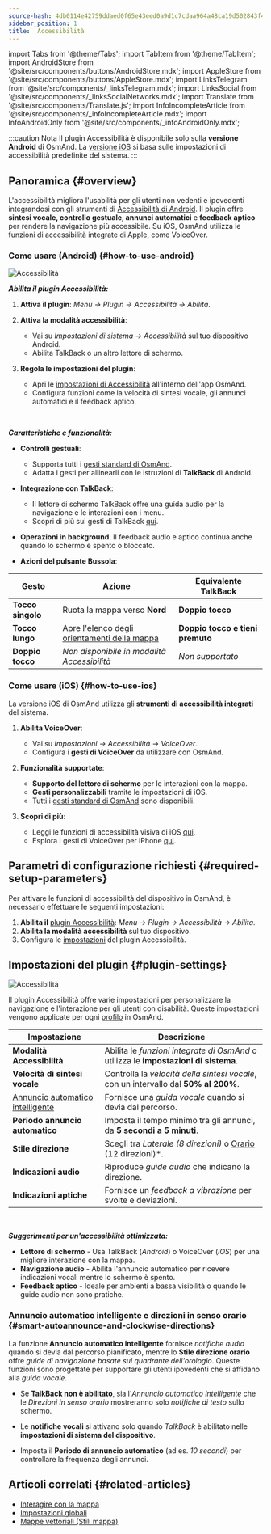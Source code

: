 ```yaml
---
source-hash: 4db0114e42759ddaed0f65e43eed0a9d1c7cdaa964a48ca19d502843f4cd2bf1
sidebar_position: 1
title:  Accessibilità
---
```

import Tabs from '@theme/Tabs';
import TabItem from '@theme/TabItem';
import AndroidStore from '@site/src/components/buttons/AndroidStore.mdx';
import AppleStore from '@site/src/components/buttons/AppleStore.mdx';
import LinksTelegram from '@site/src/components/_linksTelegram.mdx';
import LinksSocial from '@site/src/components/_linksSocialNetworks.mdx';
import Translate from '@site/src/components/Translate.js';
import InfoIncompleteArticle from '@site/src/components/_infoIncompleteArticle.mdx';
import InfoAndroidOnly from '@site/src/components/_infoAndroidOnly.mdx';


:::caution Nota
Il plugin Accessibilità è disponibile solo sulla **versione Android** di OsmAnd. La [versione iOS](#how-to-use-ios) si basa sulle impostazioni di accessibilità predefinite del sistema.
:::

## Panoramica {#overview}

L'accessibilità migliora l'usabilità per gli utenti non vedenti e ipovedenti integrandosi con gli strumenti di [Accessibilità di Android](https://www.android.com/accessibility/). Il plugin offre **sintesi vocale, controllo gestuale, annunci automatici** e **feedback aptico** per rendere la navigazione più accessibile. Su iOS, OsmAnd utilizza le funzioni di accessibilità integrate di Apple, come VoiceOver.


### Come usare (Android) {#how-to-use-android}

![Accessibilità](@site/static/img/plugins/Accessibility/access_turned_off.png)

***Abilita il plugin Accessibilità:***  

1. **Attiva il plugin**: *Menu → Plugin → Accessibilità → Abilita*.

2. **Attiva la modalità accessibilità**:  
   - Vai su *Impostazioni di sistema → Accessibilità* sul tuo dispositivo Android.
   - Abilita TalkBack o un altro lettore di schermo.

3. **Regola le impostazioni del plugin**:  
   - Apri le [impostazioni di Accessibilità](#plugin-settings) all'interno dell'app OsmAnd.
   - Configura funzioni come la velocità di sintesi vocale, gli annunci automatici e il feedback aptico.

<br/>

***Caratteristiche e funzionalità:***

- **Controlli gestuali**:
   - Supporta tutti i [gesti standard di OsmAnd](../map/interact-with-map.md#gestures).
   - Adatta i gesti per allinearli con le istruzioni di **TalkBack** di Android.

- **Integrazione con TalkBack**:
   - Il lettore di schermo TalkBack offre una guida audio per la navigazione e le interazioni con i menu.
   - Scopri di più sui gesti di TalkBack [qui](https://support.google.com/accessibility/android/answer/6151827?hl=it&ref_topic=10601570#zippy=%2Cother%2Cbasic-navigation).

- **Operazioni in background**. Il feedback audio e aptico continua anche quando lo schermo è spento o bloccato.

- **Azioni del pulsante Bussola**:

| Gesto | Azione | Equivalente TalkBack |
|-----|-----|-----|
| **Tocco singolo** | Ruota la mappa verso **Nord** | **Doppio tocco** |
| **Tocco lungo** | Apre l'elenco degli [orientamenti della mappa](../map/interact-with-map.md#map-orientation-modes) | **Doppio tocco e tieni premuto** |
| **Doppio tocco** | *Non disponibile in modalità Accessibilità* | *Non supportato* |


### Come usare (iOS) {#how-to-use-ios}

La versione iOS di OsmAnd utilizza gli **strumenti di accessibilità integrati** del sistema.

1. **Abilita VoiceOver**:
   - Vai su *Impostazioni → Accessibilità → VoiceOver*.
   - Configura i **gesti di VoiceOver** da utilizzare con OsmAnd.

2. **Funzionalità supportate**:
   - **Supporto del lettore di schermo** per le interazioni con la mappa.
   - **Gesti personalizzabili** tramite le impostazioni di iOS.
   - Tutti i [gesti standard di OsmAnd](../map/interact-with-map.md#gestures) sono disponibili.

3. **Scopri di più**:
   - Leggi le funzioni di accessibilità visiva di iOS [qui](https://www.apple.com/it/accessibility/vision/).
   - Esplora i gesti di VoiceOver per iPhone [qui](https://support.apple.com/it-it/guide/iphone/iph3e2e2281/ios).


## Parametri di configurazione richiesti {#required-setup-parameters}

Per attivare le funzioni di accessibilità del dispositivo in OsmAnd, è necessario effettuare le seguenti impostazioni:

1. **Abilita il** [plugin Accessibilità](../plugins/index.md#enable--disable): *Menu → Plugin → Accessibilità → Abilita*.  
2. **Abilita la modalità accessibilità** sul tuo dispositivo.
3. Configura le [impostazioni](#plugin-settings) del plugin Accessibilità.


## Impostazioni del plugin {#plugin-settings}

*<Translate android="true" ids="shared_string_menu,plugins_menu_group,shared_string_accessibility,shared_string_settings"/>*

![Accessibilità](@site/static/img/plugins/Accessibility/access_.png)  

Il plugin Accessibilità offre varie impostazioni per personalizzare la navigazione e l'interazione per gli utenti con disabilità. Queste impostazioni vengono applicate per ogni [profilo](../personal/profiles.md) in OsmAnd.

| Impostazione                   | Descrizione |  
|---------------------------|-------------|  
| **Modalità Accessibilità**    | Abilita le *funzioni integrate di OsmAnd* o utilizza le **impostazioni di sistema**. |  
| **Velocità di sintesi vocale**           | Controlla la *velocità della sintesi vocale*, con un intervallo dal **50% al 200%**. |  
| [Annuncio automatico intelligente](#smart-autoannounce-and-clockwise-directions)    | Fornisce una *guida vocale* quando si devia dal percorso. |  
| **Periodo annuncio automatico**   | Imposta il tempo minimo tra gli annunci, da **5 secondi a 5 minuti**. |  
| **Stile direzione**       | Scegli tra *Laterale (8 direzioni)* o [Orario](#smart-autoannounce-and-clockwise-directions) (12 direzioni)*. |  
| **Indicazioni audio**      | Riproduce *guide audio* che indicano la direzione. |  
| **Indicazioni aptiche**     | Fornisce un *feedback a vibrazione* per svolte e deviazioni.|  

<!--
- **Modalità Accessibilità**. Abilita strumenti speciali che aiutano le persone con disabilità a interagire con l'app OsmAnd. Ci sono tre modalità: *Attiva* - attiva le funzioni integrate di OsmAnd, *Disattiva* - disattiva tutte le funzioni del plugin, e *Secondo le impostazioni di sistema Android* - attiva le impostazioni di sistema Android.

- **Velocità di sintesi vocale**. Regola la velocità di sintesi vocale, con un intervallo dal 50% al 200%.

- **Annuncio automatico intelligente**. Se abilitato, riceverai annunci vocali quando devii dalla traccia impostata.

- **Periodo annuncio automatico**. Questo è un annuncio automatico della direzione e della distanza dalla tua destinazione. Puoi selezionare un tempo minimo tra gli annunci, che va da 5 secondi a 5 minuti.

- **Stile direzione**. Scegli come l'app OsmAnd ti notificherà le direzioni. *Laterale* - indica la direzione verso i punti cardinali (8 direzioni), *Orario* - indica le direzioni orientate come il quadrante di un orologio (12 direzioni).

- **Indicazioni audio**. Fornisce un feedback durante la navigazione indicando la direzione verso il punto di destinazione con il suono.

- **Indicazioni aptiche**. Questa impostazione fornisce un feedback aptico durante la navigazione. La vibrazione indica la direzione verso il punto di destinazione e le deviazioni dal percorso.
-->

<br/>

***Suggerimenti per un'accessibilità ottimizzata:***

- **Lettore di schermo** - Usa TalkBack (*Android*) o VoiceOver (*iOS*) per una migliore interazione con la mappa.
- **Navigazione audio** - Abilita l'annuncio automatico per ricevere indicazioni vocali mentre lo schermo è spento.
- **Feedback aptico** - Ideale per ambienti a bassa visibilità o quando le guide audio non sono pratiche.


### Annuncio automatico intelligente e direzioni in senso orario {#smart-autoannounce-and-clockwise-directions}

La funzione **Annuncio automatico intelligente** fornisce *notifiche audio* quando si devia dal percorso pianificato, mentre lo **Stile direzione orario** offre *guide di navigazione basate sul quadrante dell'orologio*. Queste funzioni sono progettate per supportare gli utenti ipovedenti che si affidano alla *guida vocale*.  

- Se **TalkBack non è abilitato**, sia l'*Annuncio automatico intelligente* che le *Direzioni in senso orario* mostreranno solo *notifiche di testo* sullo schermo.  

- Le **notifiche vocali** si attivano solo quando *TalkBack* è abilitato nelle **impostazioni di sistema del dispositivo**.  

- Imposta il **Periodo di annuncio automatico** (ad es. *10 secondi*) per controllare la frequenza degli annunci.


## Articoli correlati {#related-articles}

- [Interagire con la mappa](../../user/map/interact-with-map.md)
- [Impostazioni globali](../../user/personal/global-settings.md)
- [Mappe vettoriali (Stili mappa)](../../user/map/vector-maps.md)